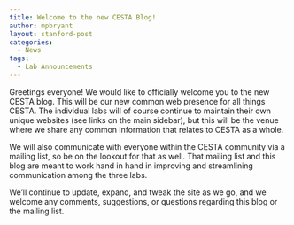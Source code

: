 ```yaml
---
title: Welcome to the new CESTA Blog!
author: mpbryant
layout: stanford-post
categories:
  - News
tags:
  - Lab Announcements
---
```

Greetings everyone! We would like to officially welcome you to the new CESTA blog. This will be our new common web presence for all things CESTA. The individual labs will of course continue to maintain their own unique websites (see links on the main sidebar), but this will be the venue where we share any common information that relates to CESTA as a whole.

We will also communicate with everyone within the CESTA community via a mailing list, so be on the lookout for that as well. That mailing list and this blog are meant to work hand in hand in improving and streamlining communication among the three labs.

We&#8217;ll continue to update, expand, and tweak the site as we go, and we welcome any comments, suggestions, or questions regarding this blog or the mailing list.
